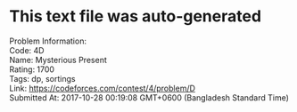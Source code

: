 # This text file was auto-generated  
  
Problem Information:  
Code: 4D  
Name: Mysterious Present  
Rating: 1700  
Tags: dp, sortings  
Link: https://codeforces.com/contest/4/problem/D  
Submitted At: 2017-10-28 00:19:08 GMT+0600 (Bangladesh Standard Time)  
